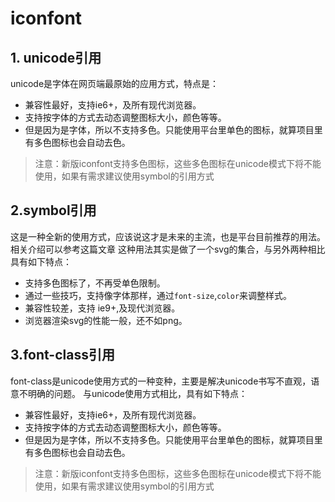 # iconfont
## 1. unicode引用

unicode是字体在网页端最原始的应用方式，特点是：
* 兼容性最好，支持ie6+，及所有现代浏览器。
* 支持按字体的方式去动态调整图标大小，颜色等等。
* 但是因为是字体，所以不支持多色。只能使用平台里单色的图标，就算项目里有多色图标也会自动去色。

> 注意：新版iconfont支持多色图标，这些多色图标在unicode模式下将不能使用，如果有需求建议使用symbol的引用方式

## 2.symbol引用

这是一种全新的使用方式，应该说这才是未来的主流，也是平台目前推荐的用法。相关介绍可以参考这篇文章 这种用法其实是做了一个svg的集合，与另外两种相比具有如下特点：
* 支持多色图标了，不再受单色限制。
* 通过一些技巧，支持像字体那样，通过`font-size`,`color`来调整样式。
* 兼容性较差，支持 ie9+,及现代浏览器。
* 浏览器渲染svg的性能一般，还不如png。

## 3.font-class引用

font-class是unicode使用方式的一种变种，主要是解决unicode书写不直观，语意不明确的问题。
与unicode使用方式相比，具有如下特点：

* 兼容性最好，支持ie6+，及所有现代浏览器。
* 支持按字体的方式去动态调整图标大小，颜色等等。
* 但是因为是字体，所以不支持多色。只能使用平台里单色的图标，就算项目里有多色图标也会自动去色。

> 注意：新版iconfont支持多色图标，这些多色图标在unicode模式下将不能使用，如果有需求建议使用symbol的引用方式
